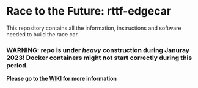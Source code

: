# Race to the Future: rttf-edgecar
This repository contains all the information, instructions and software needed to build the race car.

### WARNING: repo is under _heavy_ construction during Januray 2023! Docker containers might not start correctly during this period.

**Please go to the [WIKI](https://github.com/PXLDigital/rttf-edgecar/wiki) for more information**

